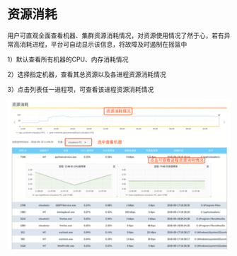 # 资源消耗

用户可直观全面查看机器、集群资源消耗情况，对资源使用情况了然于心，若有异常高消耗进程，平台可自动显示该信息，将故障及时遏制在摇篮中

1）默认查看所有机器的CPU、内存消耗情况

2）选择指定机器，查看其总资源以及各进程资源消耗情况

3）点击列表任一进程项，可查看该进程资源消耗情况

![](/part4/images/topn_process.png)